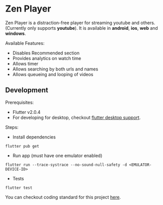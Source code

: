# Zen Player

Zen Player is a distraction-free player for streaming youtube and others. 
(Currently only supports **youtube**). It is available in **android**, **ios**, **web** and **windows**.

Available Features:
- Disables Recommended section
- Provides analytics on watch time
- Allows timer
- Allows searching by both urls and names
- Allows queueing and looping of videos


## Development

Prerequisites:
- Flutter v2.0.4
- For developing for desktop, checkout [flutter desktop support](https://flutter.dev/desktop).

Steps:

- Install dependencies

```shell
flutter pub get
```

- Run app (must have one emulator enabled)

```shell
flutter run --trace-systrace --no-sound-null-safety -d <EMULATOR-DEVICE-ID>
```

- Tests

```shell
flutter test
```

You can checkout coding standard for this project [here](docs/coding_standard.md).
